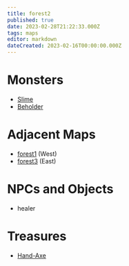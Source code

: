 ```yaml
---
title: forest2
published: true
date: 2023-02-28T21:22:33.000Z
tags: maps
editor: markdown
dateCreated: 2023-02-16T00:00:00.000Z
---
```



# Monsters
 * [Slime](/monsters/slime)
 * [Beholder](/monsters/beholder)

# Adjacent Maps
 * [forest1](/maps/forest1) (West)
 * [forest3](/maps/forest3) (East)

# NPCs and Objects
 * healer

# Treasures
 * [Hand-Axe](/items/hand-axe)
